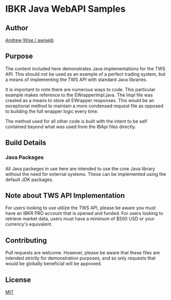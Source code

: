 # IBKR Java WebAPI Samples

## Author
[Andrew Wise / awiseib](https://github.com/awiseib)

## Purpose

The content included here demonstrates Java implementations for the TWS API. 
This should not be used as an example of a perfect trading system, but a means of implementing the TWS API with standard Java libraries. 

It is important to note there are numerous ways to code. This particular example makes reference to the EWrapperImpl.java. The Impl file was created as a means to store all EWrapper responses. This would be an exceptional method to maintain a more condensed request file as opposed to building the full wrapper logic every time.

The method used for all other code is built with the intent to be self contained beyond what was used from the IBApi files directly.

## Build Details

### Java Packages
All Java packeges in use here are intended to use the core Java library without the need for external systems. These can be implemented using the default JDK packages.

## Note about TWS API Implementation
For users looking to use utilize the TWS API, please be aware you must have an IBKR PRO account that is opened and funded. For users looking to retrieve market data, users must have a minimum of $500 USD or your currency's equivalent. 

## Contributing

Pull requests are welcome. However, please be aware that these files are intended strictly for
demonstration purposes, and so only requests that would be globally beneficial will be approved.

## License

[MIT](https://choosealicense.com/licenses/mit/)

